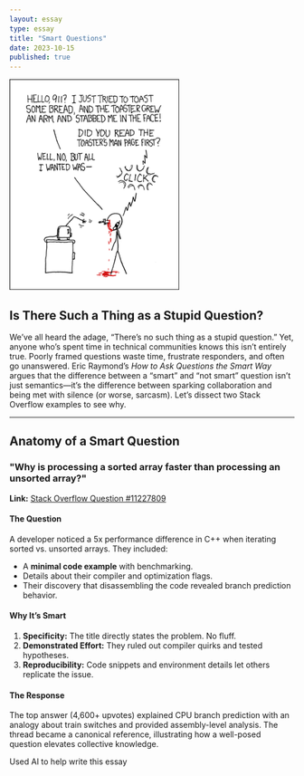 ```yaml
---
layout: essay
type: essay
title: "Smart Questions"
date: 2023-10-15
published: true
---
```


<img width="300px" class="rounded float-start pe-4" src="../img/smart-questions/rtfm.png">

## Is There Such a Thing as a Stupid Question?

We’ve all heard the adage, “There’s no such thing as a stupid question.” Yet, anyone who’s spent time in technical communities knows this isn’t entirely true. Poorly framed questions waste time, frustrate responders, and often go unanswered. Eric Raymond’s *How to Ask Questions the Smart Way* argues that the difference between a “smart” and “not smart” question isn’t just semantics—it’s the difference between sparking collaboration and being met with silence (or worse, sarcasm). Let’s dissect two Stack Overflow examples to see why.

---

## Anatomy of a Smart Question

### "Why is processing a sorted array faster than processing an unsorted array?"  
**Link:** [Stack Overflow Question #11227809](https://stackoverflow.com/questions/11227809/why-is-processing-a-sorted-array-faster-than-processing-an-unsorted-array)  

#### The Question  
A developer noticed a 5x performance difference in C++ when iterating sorted vs. unsorted arrays. They included:  
- A **minimal code example** with benchmarking.  
- Details about their compiler and optimization flags.  
- Their discovery that disassembling the code revealed branch prediction behavior.  

#### Why It’s Smart  
1. **Specificity:** The title directly states the problem. No fluff.  
2. **Demonstrated Effort:** They ruled out compiler quirks and tested hypotheses.  
3. **Reproducibility:** Code snippets and environment details let others replicate the issue.  

#### The Response  
The top answer (4,600+ upvotes) explained CPU branch prediction with an analogy about train switches and provided assembly-level analysis. The thread became a canonical reference, illustrating how a well-posed question elevates collective knowledge.

Used AI to help write this essay
